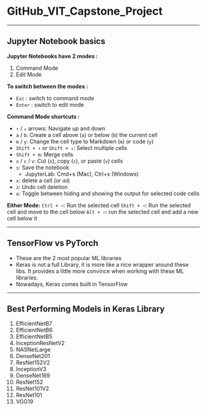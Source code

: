 # GitHub_VIT_Capstone_Project
---
## Jupyter Notebook basics

**Jupyter Notebooks have 2 modes :**
1. Command Mode
2. Edit Mode

**To switch between the modes :** 
- `Esc` : switch to command mode
- `Enter` : switch to edit mode

**Command Mode shortcuts :** 
- `↑` / `↓` arrows: Navigate up and down
- `a` / `b`: Create a cell above (`a`) or below (`b`) the current cell
- `m` / `y`: Change the cell type to Markdown (`m`) or code (`y`)
- `Shift + ↑` or `Shift + ↓`: Select multiple cells
- `Shift + m`: Merge cells
- `x` / `c` / `v`: Cut (`x`), copy (`c`), or paste (`v`) cells
- `s`: Save the notebook
  - JupyterLab: Cmd+s (Mac), Ctrl+s (Windows)
- `x`: delete a cell (or `dd`)
- `z`: Undo cell deletion
- `o`: Toggle between hiding and showing the output for selected code cells

**Either Mode:**
`Ctrl + ⏎`: Run the selected cell
`Shift + ⏎`: Run the selected cell and move to the cell below
`Alt + ⏎`:  run the selected cell and add a new cell below it

---

## TensorFlow vs PyTorch

- These are the 2 most popular ML libraries 
- Keras is not a full Library, it is more like a nice wrapper around these libs. It provides a little more convince when working with these ML libraries.
- Nowadays, Keras comes built in TensorFlow

---

## Best Performing Models in Keras Library 

1. EfficientNetB7
2. EfficientNetB6
3. EfficientNetB5
4. InceptionResNetV2
5. NASNetLarge
6. DenseNet201
7. ResNet152V2
8. InceptionV3
9. DenseNet169
10. ResNet152
11. ResNet101V2
12. ResNet101
13. VGG19